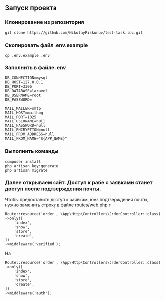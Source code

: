 ## Запуск проекта

### Клонирование из репозитория

    git clone https://github.com/NikolayPiskunov/test-task.loc.git

### Скопировать файл .env.example    

    cp .env.example .env

### Заполнить в файле .env

    DB_CONNECTION=mysql
    DB_HOST=127.0.0.1
    DB_PORT=3306
    DB_DATABASE=laravel
    DB_USERNAME=root
    DB_PASSWORD=

    MAIL_MAILER=smtp
    MAIL_HOST=mailhog
    MAIL_PORT=1025
    MAIL_USERNAME=null
    MAIL_PASSWORD=null
    MAIL_ENCRYPTION=null
    MAIL_FROM_ADDRESS=null
    MAIL_FROM_NAME="${APP_NAME}"

### Выполнить команды

    composer install
    php artisan key:generate
    php artisan migrate

### Далее открываем сайт. Доступ к рабе с заявками станет доступ после подтверждения почты.
Чтобы предоставить доступ к заявкам, юез подтверждения почты, нужно заменить строку в файле routes/web.php с

    Route::resource('order', \App\Http\Controllers\OrderController::class)
    ->only([
        'index',
        'show',
        'store',
        'create',
    ])
    ->middleware('verified');

На 

    Route::resource('order', \App\Http\Controllers\OrderController::class)
    ->only([
        'index',
        'show',
        'store',
        'create',
    ])
    ->middleware('auth');